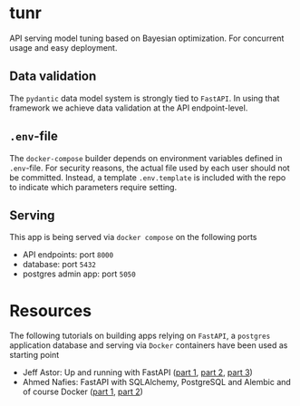 # tunr
API serving model tuning based on Bayesian optimization. For concurrent usage and easy deployment.


## Data validation
The `pydantic` data model system is strongly tied to `FastAPI`. In using that framework we achieve data validation at
the API endpoint-level.

## `.env`-file
The `docker-compose` builder depends on environment variables defined in `.env`-file. For security reasons, the actual
file used by each user should not be committed. Instead, a template `.env.template` is included with the repo to
indicate which parameters require setting.

## Serving
This app is being served via `docker compose` on the following ports
* API endpoints: port `8000`
* database: port `5432`
* postgres admin app: port `5050`


# Resources
The following tutorials on building apps relying on `FastAPI`, a `postgres` application database and serving via `Docker` containers have been used as starting point
* Jeff Astor: Up and running with FastAPI ([part 1](https://www.jeffastor.com/blog/up-and-running-with-fastapi-and-docker), [part 2](https://www.jeffastor.com/blog/pairing-a-postgresql-db-with-your-dockerized-fastapi-app), [part 3](https://www.jeffastor.com/blog/hooking-fastapi-endpoints-up-to-a-postgres-database))
* Ahmed Nafies: FastAPI with SQLAlchemy, PostgreSQL and Alembic and of course Docker ([part 1](https://ahmed-nafies.medium.com/fastapi-with-sqlalchemy-postgresql-and-alembic-and-of-course-docker-f2b7411ee396), [part 2](https://ahmed-nafies.medium.com/tutorial-fastapi-sqlalchemy-postgresql-alembic-and-docker-part-2-asynchronous-version-8a339ce97e6d))